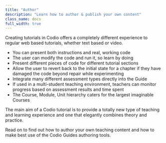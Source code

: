 ```yaml
---
title: "Author"
description: "Learn how to author & publish your own content"
class_name: docs
full_width: true
---
```


Creating tutorials in Codio offers a completely different experience to regular web based tutorials, whether text based or video.

- You can present both instructions and real, working code
- The user can modify the code and run it, so learn by doing
- Present different pieces of code for different tutorial sections
- Allow the user to revert back to the initial state for a chapter if they have damaged the code beyond repair while experimenting
- Integrate many different assessment types directly into the Guide
- If used in a multi-student teaching environment, teachers can monitor progress based on assessment results and time spent
- The Course, Module, Unit hierarchy caters for the largest imaginable Courses

The main aim of a Codio tutorial is to provide a totally new type of teaching and learning experience and one that elegantly combines theory and practice.

Read on to find out how to author your own teaching content and how to make best use of the Codio Guides authoring tools.

